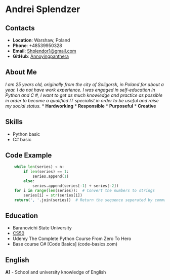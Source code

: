 # **Andrei Splendzer**
## **Contacts**
* **Location**: Warshaw, Poland
* **Phone**: +48539950328
* **Email**: Shplendor1@gmail.com
* **GitHub**: [Annoyingpanthera](https://github.com/Annoyingpanthera)
## **About Me**
_I am 25 years old, originally from the city of Soligorsk, in Poland for about a year. I do not have work experience. I was engaged in self-education in Python and C #, I want to get as much knowledge and practice as possible in order to become a qualified IT specialist in order to be useful and raise my social status._
    * **Hardworking**
    * **Responsible**
    * **Purposeful** 
    * **Creative**
## **Skills**
* Python basic
* C# basic
## **Code Example**
``` Python
    while len(series) < n:
        if len(series) == 1:
            series.append(1)
        else:
            series.append(series[-1] + series[-2])
    for i in range(len(series)):  # Convert the numbers to strings
        series[i] = str(series[i])
    return(', '.join(series))  # Return the sequence seperated by commas
```
## **Education**
* Baranovichi State University
* [CS50](https://www.youtube.com/channel/UCcabW7890RKJzL968QWEykA)
* Udemy The Complete Python Course From Zero To Hero
* Base course C# [Code Basics] (code-basics.com)
## **English**
**A1** - School and university knowledge of English